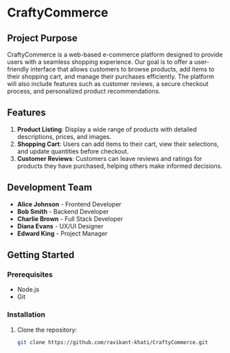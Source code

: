 # CraftyCommerce

## Project Purpose

CraftyCommerce is a web-based e-commerce platform designed to provide users with a seamless shopping experience. Our goal is to offer a user-friendly interface that allows customers to browse products, add items to their shopping cart, and manage their purchases efficiently. The platform will also include features such as customer reviews, a secure checkout process, and personalized product recommendations.

## Features

1. **Product Listing**: Display a wide range of products with detailed descriptions, prices, and images.
2. **Shopping Cart**: Users can add items to their cart, view their selections, and update quantities before checkout.
3. **Customer Reviews**: Customers can leave reviews and ratings for products they have purchased, helping others make informed decisions.

## Development Team

- **Alice Johnson** - Frontend Developer
- **Bob Smith** - Backend Developer
- **Charlie Brown** - Full Stack Developer
- **Diana Evans** - UX/UI Designer
- **Edward King** - Project Manager

## Getting Started

### Prerequisites

- Node.js
- Git

### Installation

1. Clone the repository:

   ```bash
   git clone https://github.com/ravikant-khati/CraftyCommerce.git
